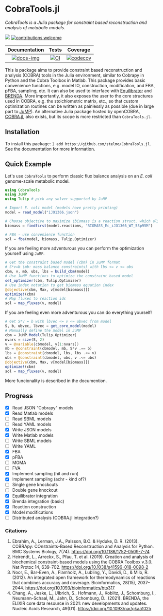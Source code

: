 # CobraTools.jl
*CobraTools is a Julia package for constraint based reconstruction and analysis of metabolic models.*

[docs-img]:https://img.shields.io/badge/docs-latest-blue.svg
[docs-url]: https://stelmo.github.io/CobraTools.jl/dev
 
[ci-img]: https://github.com/stelmo/CobraTools.jl/actions/workflows/ci.yml/badge.svg?branch=master&event=push
[ci-url]: https://github.com/stelmo/CobraTools.jl/actions/workflows/ci.yml

[cov-img]: https://codecov.io/gh/stelmo/CobraTools.jl/branch/master/graph/badge.svg?token=3AE3ZDCJJG
[cov-url]: https://codecov.io/gh/stelmo/CobraTools.jl

[contrib]: https://img.shields.io/badge/contributions-welcome-brightgreen.svg?style=flat

[license-img]: http://img.shields.io/badge/license-MIT-brightgreen.svg?style=flat
[license-url]: LICENSE.md

[![][license-img]][license-url] [![contributions welcome][contrib]](https://github.com/stelmo/CobraTools.jl/issues)

| **Documentation** | **Tests** | **Coverage** |
|:--------------:|:-------:|:---------:|
| [![docs-img]][docs-url] | [![CI][ci-img]][ci-url] | [![codecov][cov-img]][cov-url] |

This is package aims to provide constraint based reconstruction and analysis (COBRA) tools in the Julia environment, similar to Cobrapy in Python and the Cobra Toolbox in Matlab.
This package provides basic convenience functions, e.g. model IO, construction, modification, and FBA, pFBA, sampling, etc. It can also be used to interface with [Equilibrator](http://equilibrator.weizmann.ac.il/) and [BRENDA](https://www.brenda-enzymes.org/).
More importantly, it also exposes the user to the core structures used in COBRA, e.g. the stoichiometric matrix, etc., so that custom optimization routines can be written as painlessly as possible (due in large part to [JuMP](https://jump.dev/)). An alternative Julia package hosted by openCOBRA, [COBRA.jl](https://github.com/opencobra/COBRA.jl), also exists, but its scope is more restricted than `CobraTools.jl`.


## Installation

To install this package: `] add https://github.com/stelmo/CobraTools.jl`. See the documentation for more information.

## Quick Example
Let's use `CobraTools` to perform classic flux balance analysis on an *E. coli* genome-scale metabolic model.
```julia
using CobraTools
using JuMP
using Tulip # pick any solver supported by JuMP

# Import E. coli model (models have pretty printing)
model = read_model("iJO1366.json") 

# Choose objective to maximize (biomass is a reaction struct, which also has pretty printing)
biomass = findfirst(model.reactions, "BIOMASS_Ec_iJO1366_WT_53p95M")

# FBA - use convenience function
sol = fba(model, biomass, Tulip.Optimizer)
```

If you are feeling more adventurous you can perform the optimization yourself using `JuMP`.
```julia
# Get the constraint based model (cbm) in JuMP format 
# S*v=b (mb: mass balance constraints) with lbs <= v <= ubs
cbm, v, mb, ubs, lbs = build_cbm(model)
# Use JuMP functions to optimize the constraint based model
set_optimizer(cbm, Tulip.Optimizer)
# Use index notation to get biomass equation index
@objective(cbm, Max, v[model[biomass]])
optimize!(cbm)    
# Map fluxes to reaction ids
sol = map_fluxes(v, model) 
```

If you are feeling even more adventurous you can do everything yourself!
```julia
# Get S*v = b with lbvec <= v <= ubvec from model
S, b, ubvec, lbvec = get_core_model(model) 
# Manually define the model in JuMP
cbm = JuMP.Model(Tulip.Optimizer)
nvars = size(S, 2)
v = @variable(cbmodel, v[1:nvars]) 
mb = @constraint(cbmodel, mb, S*v .== b) 
lbs = @constraint(cbmodel, lbs, lbs .<= v) 
ubs = @constraint(cbmodel, ubs, v .<= ubs) 
@objective(cbm, Max, v[model[biomass]])
optimize!(cbm)
sol = map_fluxes(v, model)
```
More funcionality is described in the documention.

## Progress

- [x] Read JSON "Cobrapy" models
- [x] Read Matlab models
- [ ] Read SBML models
- [ ] Read YAML models
- [x] Write JSON models
- [x] Write Matlab models
- [ ] Write SBML models
- [ ] Write YAML
- [x] FBA
- [X] pFBA
- [ ] MOMA
- [ ] FVA
- [x] Implement sampling (hit and run)
- [x] Implement sampling (achr - kind of?)
- [ ] Single gene knockouts
- [ ] Double gene knockout
- [x] Equilibrator integration
- [x] Brenda integration (basic)
- [x] Reaction construction
- [x] Model modifications
- [ ] Distributed analysis (COBRA.jl integration?)

### Citations
1) Ebrahim, A., Lerman, J.A., Palsson, B.O. & Hyduke, D. R. (2013). COBRApy: COnstraints-Based Reconstruction and Analysis for Python. BMC Systems Biology, 7(74). https://doi.org/10.1186/1752-0509-7-74
2) Heirendt, L., Arreckx, S., Pfau, T. et al. (2019). Creation and analysis of biochemical constraint-based models using the COBRA Toolbox v.3.0. Nat Protoc 14, 639–702. https://doi.org/10.1038/s41596-018-0098-2
3) Noor, E., Bar-Even, A., Flamholz, A., Lubling, Y., Davidi, D., & Milo, R. (2012). An integrated open framework for thermodynamics of reactions that combines accuracy and coverage. Bioinformatics, 28(15), 2037–2044. https://doi.org/10.1093/bioinformatics/bts317
4) Chang, A., Jeske, L., Ulbrich, S., Hofmann, J., Koblitz, J., Schomburg, I., Neumann-Schaal, M., Jahn, D., Schomburg, D.. (2021). BRENDA, the ELIXIR core data resource in 2021: new developments and updates. Nucleic Acids Research, 49(D1). https://doi.org/10.1093/nar/gkaa1025
